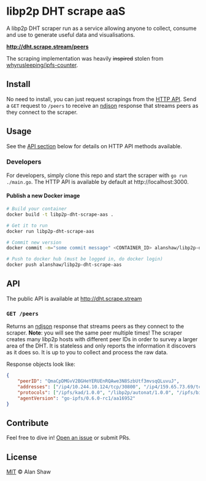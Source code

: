 # libp2p DHT scrape aaS

A libp2p DHT scraper run as a service allowing anyone to collect, consume and use to generate useful data and visualisations.

**http://dht.scrape.stream/peers**

The scraping implementation was heavily ~~inspired~~ stolen from [whyrusleeping/ipfs-counter](https://github.com/whyrusleeping/ipfs-counter).

## Install

No need to install, you can just request scrapings from the [HTTP API](#api). Send a `GET` request to `/peers` to receive an [ndjson](http://ndjson.org/) response that streams peers as they connect to the scraper.

## Usage

See the [API section](#api) below for details on HTTP API methods available.

### Developers

For developers, simply clone this repo and start the scraper with `go run ./main.go`. The HTTP API is available by default at http://localhost:3000.

#### Publish a new Docker image

```sh
# Build your container
docker build -t libp2p-dht-scrape-aas .

# Get it to run
docker run libp2p-dht-scrape-aas

# Commit new version
docker commit -m="some commit message" <CONTAINER_ID> alanshaw/libp2p-dht-scrape-aas

# Push to docker hub (must be logged in, do docker login)
docker push alanshaw/libp2p-dht-scrape-aas
```

## API

The public API is available at http://dht.scrape.stream

### `GET /peers`

Returns an [ndjson](http://ndjson.org/) response that streams peers as they connect to the scraper. **Note**: you will see the same peer multiple times! The scraper creates many libp2p hosts with different peer IDs in order to survey a larger area of the DHT. It is stateless and only reports the information it discovers as it does so. It is up to you to collect and process the raw data.

Response objects look like:

```json
{
    "peerID": "QmaCpDMGvV2BGHeYERUEnRQAwe3N8SzbUtf3mvsqQLuvuJ",
    "addresses": ["/ip4/10.244.10.124/tcp/30800", "/ip4/159.65.73.69/tcp/30800"],
    "protocols": ["/ipfs/kad/1.0.0", "/libp2p/autonat/1.0.0", "/ipfs/bitswap/1.1.0"],
    "agentVersion": "go-ipfs/0.6.0-rc1/aa16952"
}
```

## Contribute

Feel free to dive in! [Open an issue](https://github.com/alanshaw/libp2p-dht-scrape-aas/issues/new) or submit PRs.

## License

[MIT](LICENSE) © Alan Shaw
